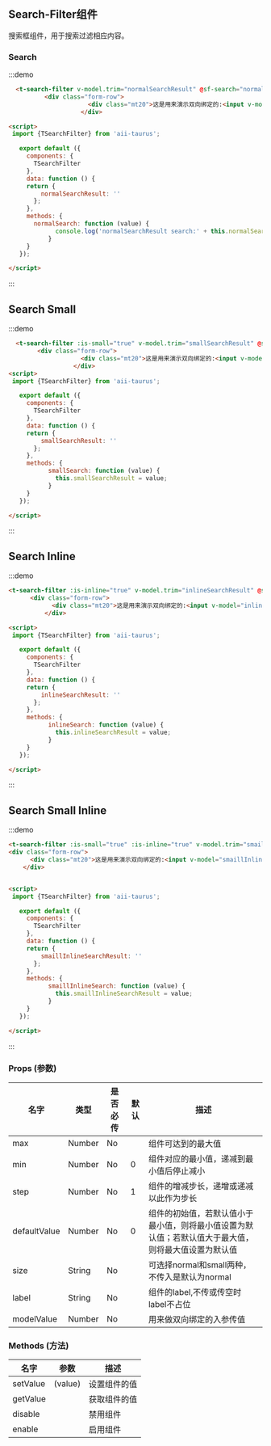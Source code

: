 <script>
 import {TSearchFilter} from 'aii-taurus';

   export default ({
     components: {
       TSearchFilter
     },
     data: function () {
     return {
         normalSearchResult: '',
         smallSearchResult: '',
         inlineSearchResult: '',
         smaillInlineSearchResult: ''
       };
     },
     methods: {
       normalSearch: function (value) {
             console.log('normalSearchResult search:' + this.normalSearchResult);
           },
           smallSearch: function (value) {
             this.smallSearchResult = value;
           },
           inlineSearch: function (value) {
             this.inlineSearchResult = value;
           },
           smaillInlineSearch: function (value) {
             this.smaillInlineSearchResult = value;
           }
     }
   });

</script>

## Search-Filter组件

搜索框组件，用于搜索过滤相应内容。

### Search

:::demo

```html
  <t-search-filter v-model.trim="normalSearchResult" @sf-search="normalSearch"></t-search-filter>
          <div class="form-row">
                      <div class="mt20">这是用来演示双向绑定的:<input v-model="normalSearchResult"></div>
                    </div>

<script>
 import {TSearchFilter} from 'aii-taurus';

   export default ({
     components: {
       TSearchFilter
     },
     data: function () {
     return {
         normalSearchResult: ''
       };
     },
     methods: {
       normalSearch: function (value) {
             console.log('normalSearchResult search:' + this.normalSearchResult);
           }
     }
   });

</script>
```
:::

## Search Small

:::demo

```html
  <t-search-filter :is-small="true" v-model.trim="smallSearchResult" @sf-search="smallSearch"></t-search-filter>
        <div class="form-row">
                    <div class="mt20">这是用来演示双向绑定的:<input v-model="smallSearchResult"></div>
                  </div>
<script>
 import {TSearchFilter} from 'aii-taurus';

   export default ({
     components: {
       TSearchFilter
     },
     data: function () {
     return {
         smallSearchResult: ''
       };
     },
     methods: {
           smallSearch: function (value) {
             this.smallSearchResult = value;
           }
     }
   });

</script>
```
:::

## Search Inline

:::demo

```html
<t-search-filter :is-inline="true" v-model.trim="inlineSearchResult" @sf-search="inlineSearch"></t-search-filter>
      <div class="form-row">
            <div class="mt20">这是用来演示双向绑定的:<input v-model="inlineSearchResult"></div>
          </div>

<script>
 import {TSearchFilter} from 'aii-taurus';

   export default ({
     components: {
       TSearchFilter
     },
     data: function () {
     return {
         inlineSearchResult: ''
       };
     },
     methods: {
           inlineSearch: function (value) {
             this.inlineSearchResult = value;
           }
     }
   });

</script>
```
:::


## Search Small Inline

:::demo

```html
<t-search-filter :is-small="true" :is-inline="true" v-model.trim="smaillInlineSearchResult" @sf-search="smaillInlineSearch"></t-search-filter>
<div class="form-row">
      <div class="mt20">这是用来演示双向绑定的:<input v-model="smaillInlineSearchResult"></div>
    </div>


<script>
 import {TSearchFilter} from 'aii-taurus';

   export default ({
     components: {
       TSearchFilter
     },
     data: function () {
     return {
         smaillInlineSearchResult: ''
       };
     },
     methods: {
           smaillInlineSearch: function (value) {
             this.smaillInlineSearchResult = value;
           }
     }
   });

</script>
```
:::

### Props \(参数\)

| 名字 | 类型 | 是否必传 | 默认 | 描述 |
| --- | --- | --- | --- | --- |
| max | Number| No |  | 组件可达到的最大值 |
| min | Number | No  | 0 | 组件对应的最小值，递减到最小值后停止减小|
| step | Number | No  | 1 | 组件的增减步长，递增或递减以此作为步长|
| defaultValue | Number | No | 0 | 组件的初始值，若默认值小于最小值，则将最小值设置为默认值；若默认值大于最大值，则将最大值设置为默认值 |
| size | String | No |  | 可选择normal和small两种，不传入是默认为normal |
| label | String | No |  | 组件的label,不传或传空时label不占位 |
| modelValue | Number | No |  | 用来做双向绑定的入参传值 |

### Methods \(方法\)

| 名字 | 参数 | 描述 |
| --- | --- | --- |
| setValue | \(value\) | 设置组件的值 |
| getValue |  | 获取组件的值 |
| disable |  | 禁用组件 |
| enable |  | 启用组件 |

